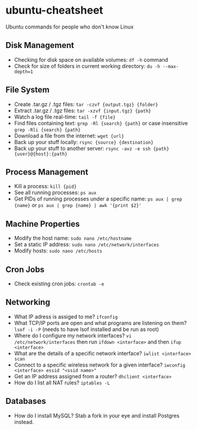 ubuntu-cheatsheet
=================

Ubuntu commands for people who don't know Linux

## Disk Management
* Checking for disk space on available volumes: `df -h` command
* Check for size of folders in current working directory: `du -h --max-depth=1`

## File System
* Create .tar.gz / .tgz files: `tar -czvf {output.tgz} {folder}`
* Extract .tar.gz / .tgz files: `tar -xzvf {input.tgz} {path}`
* Watch a log file real-time: `tail -f {file}`
* Find files containing text: `grep -Rl {search} {path}` or case insensitive `grep -Rli {search} {path}`
* Download a file from the internet: `wget {url}`
* Back up your stuff locally: `rsync {source} {destination}`
* Back up your stuff to another server: `rsync -avz -e ssh {path} {user}@{host}:{path}`

## Process Management
* Kill a process: `kill {pid}`
* See all running processes: `ps aux`
* Get PIDs of running processes under a specific name: `ps aux | grep {name}` or `ps aux | grep {name} | awk '{print $2}'`

## Machine Properties
* Modify the host name: `sudo nano /etc/hostname`
* Set a static IP address: `sudo nano /etc/network/interfaces`
* Modify hosts: `sudo nano /etc/hosts`

## Cron Jobs
* Check existing cron jobs: `crontab -e`

## Networking
* What IP adress is assiged to me? `ifconfig`
* What TCP/IP ports are open and what programs are listening on them? `lsof -i -P` (needs to have lsof installed and be run as root)
* Where do I configure my network interfaces? `vi /etc/network/interfaces` then run `ifdown <interface>` and then `ifup <interface>`
* What are the details of a specific network interface? `iwlist <interface> scan`
* Connect to a specific wireless network for a given interface? `iwconfig <interface> essid "<ssid name>"`
* Get an IP address assigned from a router? `dhclient <interface>`
* How do I list all NAT rules? `iptables -L`

## Databases
* How do I install MySQL? Stab a fork in your eye and install Postgres instead.

